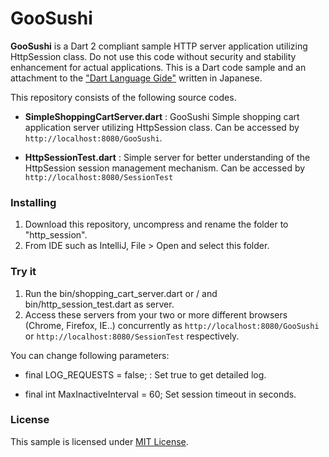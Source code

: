 GooSushi
==

**GooSushi** is a Dart 2 compliant sample HTTP server application utilizing HttpSession class. Do not use this code without security and stability enhancement for actual applications. This is a Dart code
 sample and an attachment
to the ["Dart Language Gide"](http://www.cresc.co.jp/tech/java/Google_Dart/DartLanguageGuide.pdf) written in Japanese.

This repository consists of the following source codes.

- **SimpleShoppingCartServer.dart** : GooSushi Simple shopping cart application server utilizing HttpSession class. Can be accessed by `http://localhost:8080/GooSushi`.

- **HttpSessionTest.dart** : Simple server for better understanding of the HttpSession session management mechanism. Can be accessed by `http://localhost:8080/SessionTest`

### Installing ###

1. Download this repository, uncompress and rename the folder to "http\_session".
2. From IDE such as IntelliJ, File > Open and select this folder.

### Try it ###

1. Run the bin/shopping\_cart\_server.dart or / and bin/http\_session\_test.dart as server.
2. Access these servers from your two or more different browsers (Chrome, Firefox, IE..) concurrently as `http://localhost:8080/GooSushi` or  `http://localhost:8080/SessionTest` respectively.

 You can change following parameters:

- final LOG_REQUESTS = false; : Set true to get detailed log.

- final int MaxInactiveInterval = 60; Set session timeout in seconds.


### License ###
This sample is licensed under [MIT License](http://www.opensource.org/licenses/mit-license.php).
